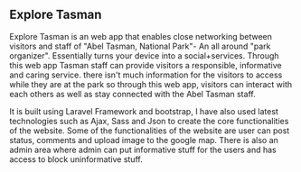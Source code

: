 ## Explore Tasman

Explore Tasman is an web app that enables close networking between visitors and staff of "Abel Tasman, National Park"- An all around "park organizer". Essentially turns your device into a social+services. Through this web app Tasman staff can provide visitors a responsible, informative and caring service. there isn't much information for the visitors to access while they are at the park so through this web app, visitors can interact with each others as well as stay connected with the Abel Tasman staff. 

It is built using Laravel Framework and bootstrap, I have also used latest technologies such as Ajax, Sass and Json to create the core functionalities of the website. Some of the functionalities of the website are user can post status, comments and upload image to the google map. There is also an admin area where admin can put informative stuff for the users and has access to block uninformative stuff.
